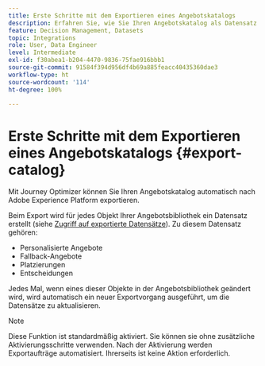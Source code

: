 ```yaml
---
title: Erste Schritte mit dem Exportieren eines Angebotskatalogs
description: Erfahren Sie, wie Sie Ihren Angebotskatalog als Datensatz exportieren
feature: Decision Management, Datasets
topic: Integrations
role: User, Data Engineer
level: Intermediate
exl-id: f30abea1-b204-4470-9836-75fae916bbb1
source-git-commit: 91584f394d956df4b69a885feacc40435360dae3
workflow-type: ht
source-wordcount: '114'
ht-degree: 100%

---
```


# Erste Schritte mit dem Exportieren eines Angebotskatalogs {#export-catalog}

Mit Journey Optimizer können Sie Ihren Angebotskatalog automatisch nach Adobe Experience Platform exportieren.

Beim Export wird für jedes Objekt Ihrer Angebotsbibliothek ein Datensatz erstellt (siehe [Zugriff auf exportierte Datensätze](../export-catalog/access-dataset.md)). Zu diesem Datensatz gehören:

* Personalisierte Angebote
* Fallback-Angebote
* Platzierungen
* Entscheidungen

Jedes Mal, wenn eines dieser Objekte in der Angebotsbibliothek geändert wird, wird automatisch ein neuer Exportvorgang ausgeführt, um die Datensätze zu aktualisieren.

>[!NOTE]
>
>Diese Funktion ist standardmäßig aktiviert. Sie können sie ohne zusätzliche Aktivierungsschritte verwenden. Nach der Aktivierung werden Exportaufträge automatisiert. Ihrerseits ist keine Aktion erforderlich.

<!--
>[!NOTE]
>
>This feature is not enabled by default. If you want to use it, reach out to your Adobe contact to have it activated for your catalog. Once it is enabled, export jobs will be automated and will require no action from your side.
-->
